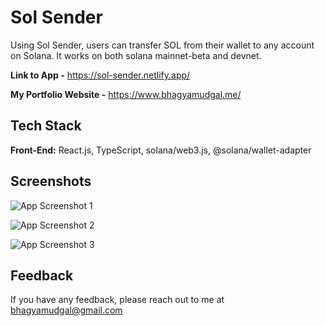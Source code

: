 # Sol Sender

Using Sol Sender, users can transfer SOL from their wallet to any account on Solana. It works on both solana mainnet-beta and devnet.

**Link to App -** https://sol-sender.netlify.app/

**My Portfolio Website -** https://www.bhagyamudgal.me/


## Tech Stack

**Front-End:** React.js, TypeScript, solana/web3.js, @solana/wallet-adapter


## Screenshots

![App Screenshot 1](https://i.imgur.com/Os5eZhw.png)

![App Screenshot 2](https://i.imgur.com/RLvGFvg.png)

![App Screenshot 3](https://i.imgur.com/OtxMP2N.png)


## Feedback

If you have any feedback, please reach out to me at bhagyamudgal@gmail.com

